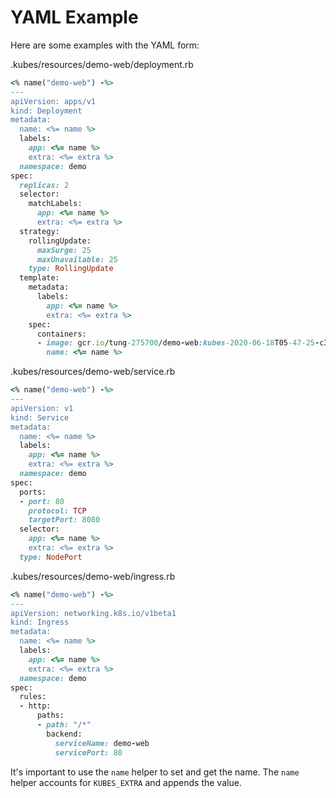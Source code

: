 # YAML Example

Here are some examples with the YAML form:

.kubes/resources/demo-web/deployment.rb

```ruby
<% name("demo-web") -%>
---
apiVersion: apps/v1
kind: Deployment
metadata:
  name: <%= name %>
  labels:
    app: <%= name %>
    extra: <%= extra %>
  namespace: demo
spec:
  replicas: 2
  selector:
    matchLabels:
      app: <%= name %>
      extra: <%= extra %>
  strategy:
    rollingUpdate:
      maxSurge: 25
      maxUnavailable: 25
    type: RollingUpdate
  template:
    metadata:
      labels:
        app: <%= name %>
        extra: <%= extra %>
    spec:
      containers:
      - image: gcr.io/tung-275700/demo-web:kubes-2020-06-18T05-47-25-c3ab937
        name: <%= name %>
```

.kubes/resources/demo-web/service.rb

```ruby
<% name("demo-web") -%>
---
apiVersion: v1
kind: Service
metadata:
  name: <%= name %>
  labels:
    app: <%= name %>
    extra: <%= extra %>
  namespace: demo
spec:
  ports:
  - port: 80
    protocol: TCP
    targetPort: 8080
  selector:
    app: <%= name %>
    extra: <%= extra %>
  type: NodePort
```

.kubes/resources/demo-web/ingress.rb

```ruby
<% name("demo-web") -%>
---
apiVersion: networking.k8s.io/v1beta1
kind: Ingress
metadata:
  name: <%= name %>
  labels:
    app: <%= name %>
    extra: <%= extra %>
  namespace: demo
spec:
  rules:
  - http:
      paths:
      - path: "/*"
        backend:
          serviceName: demo-web
          servicePort: 80
```

It's important to use the `name` helper to set and get the name. The `name` helper accounts for `KUBES_EXTRA` and appends the value.